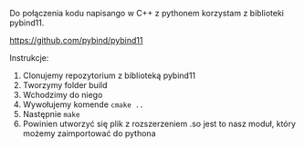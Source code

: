 Do połączenia kodu napisango w C++ z pythonem korzystam z biblioteki pybind11.

https://github.com/pybind/pybind11

Instrukcje:
1. Clonujemy repozytorium z biblioteką pybind11
2. Tworzymy folder build
3. Wchodzimy do niego
4. Wywołujemy komende `cmake ..`
5. Następnie `make`
6. Powinien utworzyć się plik z rozszerzeniem .so jest to nasz moduł, który możemy zaimportować do pythona
